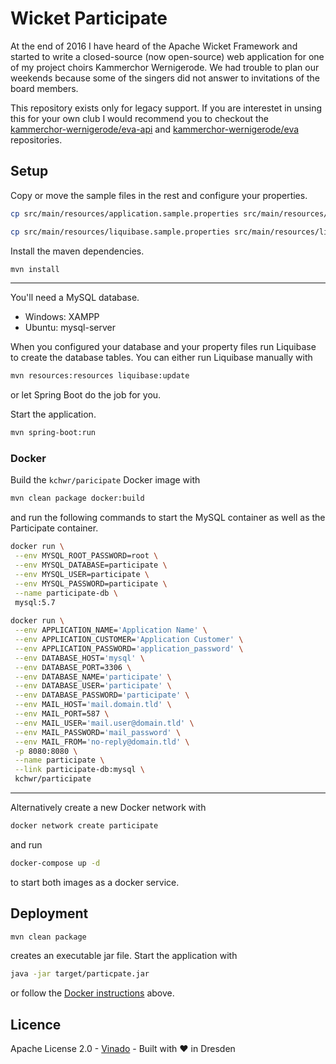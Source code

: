# Wicket Participate

At the end of 2016 I have heard of the Apache Wicket Framework and started to write a closed-source (now open-source) web application for one of my project choirs Kammerchor Wernigerode. We had trouble to plan our weekends because some of the singers did not answer to invitations of the board members. 

This repository exists only for legacy support. If you are interestet in unsing this for your own club I would recommend you to checkout the [kammerchor-wernigerode/eva-api](https://github.com/kammerchor-wernigerode/eva-api) and [kammerchor-wernigerode/eva](https://github.com/kammerchor-wernigerode/eva) repositories.

## Setup

Copy or move the sample files in the rest and configure your properties.
```bash
cp src/main/resources/application.sample.properties src/main/resources/application.properties

cp src/main/resources/liquibase.sample.properties src/main/resources/liquibase.properties
```

Install the maven dependencies.
```bash
mvn install
```

---

You'll need a MySQL database.
- Windows: XAMPP
- Ubuntu: mysql-server

When you configured your database and your property files run Liquibase to create the database tables. You can either
run Liquibase manually with
```bash
mvn resources:resources liquibase:update
```
or let Spring Boot do the job for you. 

Start the application.
```bash
mvn spring-boot:run
```

### Docker

Build the `kchwr/paricipate` Docker image with

```bash
mvn clean package docker:build
```

and run the following commands to start the MySQL container as well as the Participate container.

```bash
docker run \
 --env MYSQL_ROOT_PASSWORD=root \
 --env MYSQL_DATABASE=participate \
 --env MYSQL_USER=participate \
 --env MYSQL_PASSWORD=participate \
 --name participate-db \
 mysql:5.7
 
docker run \
 --env APPLICATION_NAME='Application Name' \
 --env APPLICATION_CUSTOMER='Application Customer' \
 --env APPLICATION_PASSWORD='application_password' \
 --env DATABASE_HOST='mysql' \
 --env DATABASE_PORT=3306 \
 --env DATABASE_NAME='participate' \
 --env DATABASE_USER='participate' \
 --env DATABASE_PASSWORD='participate' \
 --env MAIL_HOST='mail.domain.tld' \
 --env MAIL_PORT=587 \
 --env MAIL_USER='mail.user@domain.tld' \
 --env MAIL_PASSWORD='mail_password' \
 --env MAIL_FROM='no-reply@domain.tld' \
 -p 8080:8080 \
 --name participate \
 --link participate-db:mysql \
 kchwr/participate
```

---

Alternatively create a new Docker network with
```bash
docker network create participate
```
and run
```bash
docker-compose up -d
```
to start both images as a docker service.

## Deployment

```bash
mvn clean package
```
creates an executable jar file. Start the application with

```bash
java -jar target/particpate.jar
```

or follow the [Docker instructions](#docker) above.

## Licence
Apache License 2.0 - [Vinado](https://vinado.de) - Built with :heart: in Dresden
